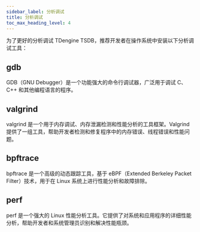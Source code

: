 ```yaml
---
sidebar_label: 分析调试
title: 分析调试
toc_max_heading_level: 4
---
```

为了更好的分析调试 TDengine TSDB，推荐开发者在操作系统中安装以下分析调试工具：
## gdb
GDB（GNU Debugger）是一个功能强大的命令行调试器，广泛用于调试 C、C++ 和其他编程语言的程序。
## valgrind 
valgrind 是一个用于内存调试、内存泄漏检测和性能分析的工具框架。Valgrind 提供了一组工具，帮助开发者检测和修复程序中的内存错误、线程错误和性能问题。
## bpftrace  
bpftrace 是一个高级的动态跟踪工具，基于 eBPF（Extended Berkeley Packet Filter）技术，用于在 Linux 系统上进行性能分析和故障排除。
## perf
perf 是一个强大的 Linux 性能分析工具。它提供了对系统和应用程序的详细性能分析，帮助开发者和系统管理员识别和解决性能瓶颈。